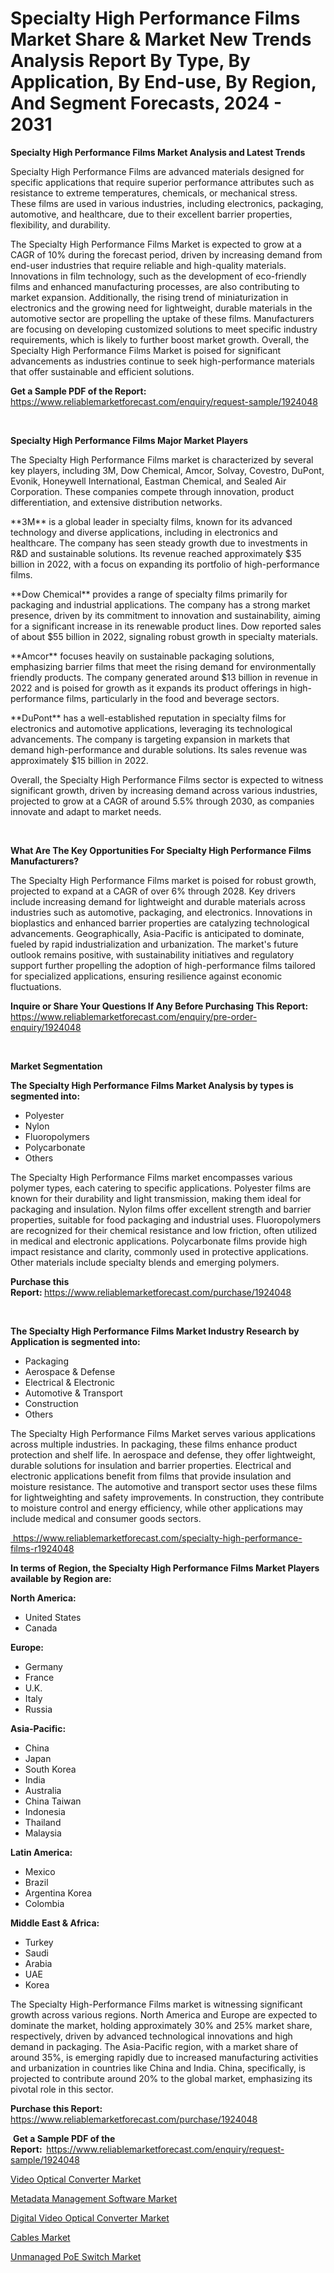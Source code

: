 <p><h1>Specialty High Performance Films Market Share & Market New Trends Analysis Report By Type, By Application, By End-use, By Region, And Segment Forecasts, 2024 - 2031</h1></p><p><strong>Specialty High Performance Films Market Analysis and Latest Trends</strong></p>
<p><p>Specialty High Performance Films are advanced materials designed for specific applications that require superior performance attributes such as resistance to extreme temperatures, chemicals, or mechanical stress. These films are used in various industries, including electronics, packaging, automotive, and healthcare, due to their excellent barrier properties, flexibility, and durability.</p><p>The Specialty High Performance Films Market is expected to grow at a CAGR of 10% during the forecast period, driven by increasing demand from end-user industries that require reliable and high-quality materials. Innovations in film technology, such as the development of eco-friendly films and enhanced manufacturing processes, are also contributing to market expansion. Additionally, the rising trend of miniaturization in electronics and the growing need for lightweight, durable materials in the automotive sector are propelling the uptake of these films. Manufacturers are focusing on developing customized solutions to meet specific industry requirements, which is likely to further boost market growth. Overall, the Specialty High Performance Films Market is poised for significant advancements as industries continue to seek high-performance materials that offer sustainable and efficient solutions.</p></p>
<p><strong>Get a Sample PDF of the Report:&nbsp;</strong> <a href="https://www.reliablemarketforecast.com/enquiry/request-sample/1924048?utm_campaign=1768&utm_medium=2&utm_source=Github&utm_content=ia&utm_term=24102024&utm_id=specialty-high-performance-films">https://www.reliablemarketforecast.com/enquiry/request-sample/1924048</a></p>
<p>&nbsp;</p>
<p><strong>Specialty High Performance Films Major Market Players</strong></p>
<p><p>The Specialty High Performance Films market is characterized by several key players, including 3M, Dow Chemical, Amcor, Solvay, Covestro, DuPont, Evonik, Honeywell International, Eastman Chemical, and Sealed Air Corporation. These companies compete through innovation, product differentiation, and extensive distribution networks.</p><p>**3M** is a global leader in specialty films, known for its advanced technology and diverse applications, including in electronics and healthcare. The company has seen steady growth due to investments in R&D and sustainable solutions. Its revenue reached approximately $35 billion in 2022, with a focus on expanding its portfolio of high-performance films.</p><p>**Dow Chemical** provides a range of specialty films primarily for packaging and industrial applications. The company has a strong market presence, driven by its commitment to innovation and sustainability, aiming for a significant increase in its renewable product lines. Dow reported sales of about $55 billion in 2022, signaling robust growth in specialty materials.</p><p>**Amcor** focuses heavily on sustainable packaging solutions, emphasizing barrier films that meet the rising demand for environmentally friendly products. The company generated around $13 billion in revenue in 2022 and is poised for growth as it expands its product offerings in high-performance films, particularly in the food and beverage sectors.</p><p>**DuPont** has a well-established reputation in specialty films for electronics and automotive applications, leveraging its technological advancements. The company is targeting expansion in markets that demand high-performance and durable solutions. Its sales revenue was approximately $15 billion in 2022.</p><p>Overall, the Specialty High Performance Films sector is expected to witness significant growth, driven by increasing demand across various industries, projected to grow at a CAGR of around 5.5% through 2030, as companies innovate and adapt to market needs.</p></p>
<p>&nbsp;</p>
<p><strong>What Are The Key Opportunities For Specialty High Performance Films Manufacturers?</strong></p>
<p><p>The Specialty High Performance Films market is poised for robust growth, projected to expand at a CAGR of over 6% through 2028. Key drivers include increasing demand for lightweight and durable materials across industries such as automotive, packaging, and electronics. Innovations in bioplastics and enhanced barrier properties are catalyzing technological advancements. Geographically, Asia-Pacific is anticipated to dominate, fueled by rapid industrialization and urbanization. The market's future outlook remains positive, with sustainability initiatives and regulatory support further propelling the adoption of high-performance films tailored for specialized applications, ensuring resilience against economic fluctuations.</p></p>
<p><strong>Inquire or Share Your Questions If Any Before Purchasing This Report:</strong> <a href="https://www.reliablemarketforecast.com/enquiry/pre-order-enquiry/1924048?utm_campaign=1768&utm_medium=2&utm_source=Github&utm_content=ia&utm_term=24102024&utm_id=specialty-high-performance-films">https://www.reliablemarketforecast.com/enquiry/pre-order-enquiry/1924048</a></p>
<p>&nbsp;</p>
<p><strong>Market Segmentation</strong></p>
<p><strong>The Specialty High Performance Films Market Analysis by types is segmented into:</strong></p>
<p><ul><li>Polyester</li><li>Nylon</li><li>Fluoropolymers</li><li>Polycarbonate</li><li>Others</li></ul></p>
<p><p>The Specialty High Performance Films market encompasses various polymer types, each catering to specific applications. Polyester films are known for their durability and light transmission, making them ideal for packaging and insulation. Nylon films offer excellent strength and barrier properties, suitable for food packaging and industrial uses. Fluoropolymers are recognized for their chemical resistance and low friction, often utilized in medical and electronic applications. Polycarbonate films provide high impact resistance and clarity, commonly used in protective applications. Other materials include specialty blends and emerging polymers.</p></p>
<p><strong>Purchase this Report:&nbsp;</strong><a href="https://www.reliablemarketforecast.com/purchase/1924048?utm_campaign=1768&utm_medium=2&utm_source=Github&utm_content=ia&utm_term=24102024&utm_id=specialty-high-performance-films">https://www.reliablemarketforecast.com/purchase/1924048</a></p>
<p>&nbsp;</p>
<p><strong>The Specialty High Performance Films Market Industry Research by Application is segmented into:</strong></p>
<p><ul><li>Packaging</li><li>Aerospace & Defense</li><li>Electrical & Electronic</li><li>Automotive & Transport</li><li>Construction</li><li>Others</li></ul></p>
<p><p>The Specialty High Performance Films Market serves various applications across multiple industries. In packaging, these films enhance product protection and shelf life. In aerospace and defense, they offer lightweight, durable solutions for insulation and barrier properties. Electrical and electronic applications benefit from films that provide insulation and moisture resistance. The automotive and transport sector uses these films for lightweighting and safety improvements. In construction, they contribute to moisture control and energy efficiency, while other applications may include medical and consumer goods sectors.</p></p>
<p><a href="https://www.reliablemarketforecast.com/specialty-high-performance-films-r1924048?utm_campaign=1768&utm_medium=2&utm_source=Github&utm_content=ia&utm_term=24102024&utm_id=specialty-high-performance-films">&nbsp;https://www.reliablemarketforecast.com/specialty-high-performance-films-r1924048</a></p>
<p><strong>In terms of Region, the Specialty High Performance Films Market Players available by Region are:</strong></p>
<p>
    <p> <strong> North America: </strong>
        <ul>
            <li>United States</li>
            <li>Canada</li>
        </ul>
        </p> 
    <p> <strong> Europe: </strong>
        <ul>
            <li>Germany</li>
            <li>France</li>
            <li>U.K.</li>
            <li>Italy</li>
            <li>Russia</li>
        </ul>
        </p> 
    <p> <strong> Asia-Pacific: </strong>
        <ul>
            <li>China</li>
            <li>Japan</li>
            <li>South Korea</li>
            <li>India</li>
            <li>Australia</li>
            <li>China Taiwan</li>
            <li>Indonesia</li>
            <li>Thailand</li>
            <li>Malaysia</li>
        </ul>
        </p> 
    <p> <strong> Latin America: </strong>
        <ul>
            <li>Mexico</li>
            <li>Brazil</li>
            <li>Argentina Korea</li>
            <li>Colombia</li>
        </ul>
        </p> 
    <p> <strong> Middle East & Africa: </strong>
        <ul>
            <li>Turkey</li>
            <li>Saudi</li>
            <li>Arabia</li>
            <li>UAE</li>
            <li>Korea</li>
        </ul>
    </p>
    </p>
<p><p>The Specialty High-Performance Films market is witnessing significant growth across various regions. North America and Europe are expected to dominate the market, holding approximately 30% and 25% market share, respectively, driven by advanced technological innovations and high demand in packaging. The Asia-Pacific region, with a market share of around 35%, is emerging rapidly due to increased manufacturing activities and urbanization in countries like China and India. China, specifically, is projected to contribute around 20% to the global market, emphasizing its pivotal role in this sector.</p></p>
<p><strong>Purchase this Report: </strong><a href="https://www.reliablemarketforecast.com/purchase/1924048?utm_campaign=1768&utm_medium=2&utm_source=Github&utm_content=ia&utm_term=24102024&utm_id=specialty-high-performance-films">https://www.reliablemarketforecast.com/purchase/1924048</a></p>
<p>&nbsp;<strong>Get a Sample PDF of the Report:&nbsp;&nbsp;</strong><a href="https://www.reliablemarketforecast.com/enquiry/request-sample/1924048?utm_campaign=1768&utm_medium=2&utm_source=Github&utm_content=ia&utm_term=24102024&utm_id=specialty-high-performance-films">https://www.reliablemarketforecast.com/enquiry/request-sample/1924048</a></p>
<p><strong></strong></p>
<p><p><a href="https://www.linkedin.com/pulse/video-optical-converter-sector-surge-84-growth-roadmap-2031-nerze?utm_campaign=1768&utm_medium=2&utm_source=Github&utm_content=ia&utm_term=24102024&utm_id=specialty-high-performance-films">Video Optical Converter Market</a></p><p><a href="https://www.linkedin.com/pulse/exploring-metadata-management-software-market-dynamics-global-0fgwf?utm_campaign=1768&utm_medium=2&utm_source=Github&utm_content=ia&utm_term=24102024&utm_id=specialty-high-performance-films">Metadata Management Software Market</a></p><p><a href="https://www.linkedin.com/pulse/emerging-digital-video-optical-converter-market-opportunities-kfgye?utm_campaign=1768&utm_medium=2&utm_source=Github&utm_content=ia&utm_term=24102024&utm_id=specialty-high-performance-films">Digital Video Optical Converter Market</a></p><p><a href="https://www.linkedin.com/pulse/cables-market-size-segmentation-trends-growth-analysis-forecast-horve?utm_campaign=1768&utm_medium=2&utm_source=Github&utm_content=ia&utm_term=24102024&utm_id=specialty-high-performance-films">Cables Market</a></p><p><a href="https://www.linkedin.com/pulse/unmanaged-poe-switch-market-innovations-trends-comprehensive-ledue?utm_campaign=1768&utm_medium=2&utm_source=Github&utm_content=ia&utm_term=24102024&utm_id=specialty-high-performance-films">Unmanaged PoE Switch Market</a></p></p>